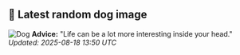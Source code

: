 ## 🐶 Latest random dog image
![Dog](https://images.dog.ceo/breeds/ridgeback-rhodesian/n02087394_9313.jpg)
**Advice:** "Life can be a lot more interesting inside your head."
*Updated: 2025-08-18 13:50 UTC*
